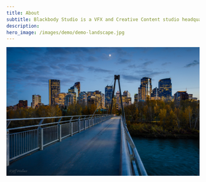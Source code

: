```yaml
---
title: About
subtitle: Blackbody Studio is a VFX and Creative Content studio headquartered in Calgary, Alberta, Canada.
description: 
hero_image: /images/demo/demo-landscape.jpg
---
```



![](/images/calgary.jpg)